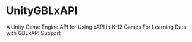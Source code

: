 # UnityGBLxAPI
A Unity Game Engine API for Using xAPI in K-12 Games For Learning Data with GBLxAPI Support
